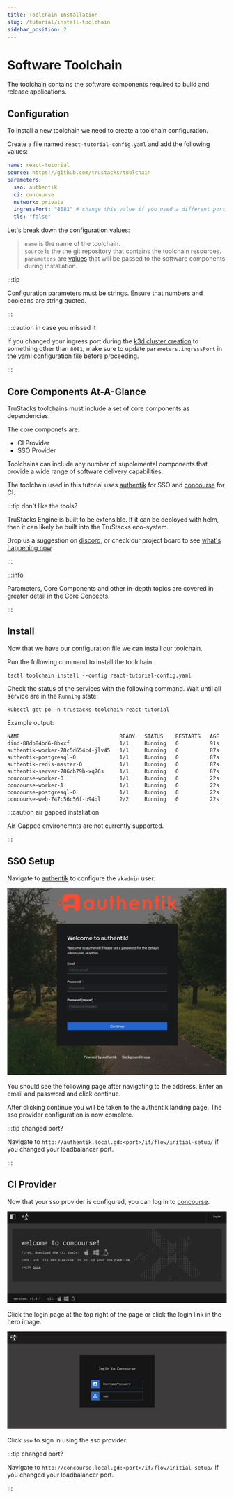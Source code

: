 ```yaml
---
title: Toolchain Installation
slug: /tutorial/install-toolchain
sidebar_position: 2
---
```


# Software Toolchain

The toolchain contains the software components required to build and release applications.

## Configuration

To install a new toolchain we need to create a toolchain configuration.

Create a file named `react-tutorial-config.yaml` and add the following values:

```yaml
name: react-tutorial
source: https://github.com/trustacks/toolchain
parameters:
  sso: authentik
  ci: concourse
  network: private
  ingressPort: "8081" # change this value if you used a different port for your k3d loadbalaner
  tls: "false"
```

Let's break down the configuration values:

> `name` is the name of the toolchain.  
> `source` is the the git repository that contains the toolchain resources.  
> `parameters` are [values](https://github.com/TruStacks/catalog/blob/main/pkg/catalog/catalog.yaml) that will be passed to the software components during installation.

:::tip

Configuration parameters must be strings. Ensure that numbers and booleans are string quoted.

:::

:::caution in case you missed it

If you changed your ingress port during the [k3d cluster creation](http://localhost:3000/installation#cluster-creation) to something other than `8081`, make sure to update `parameters.ingressPort` in the yaml configuration file before proceeding.

:::

## <a id="core-components-aag"></a> Core Components At-A-Glance

TruStacks toolchains must include a set of core components as dependencies.

The core componets are:

- CI Provider
- SSO Provider

Toolchains can include any number of supplemental components that provide a wide range of software delivery capabilities.

The toolchain used in this tutorial uses [authentik](https://goauthentik.io/) for SSO and [concourse](https://concourse-ci.org/) for CI.

:::tip don't like the tools?

TruStacks Engine is built to be extensible. If it can be deployed with helm, then it can likely be built into the TruStacks eco-system.

Drop us a suggestion on [discord](https://discord.gg/tgpWURqY), or check our project board to see [what's happening now](https://trello.com/b/IwJMgZiO/trustacks-oss).

:::

:::info

Parameters, Core Components and other in-depth topics are covered in greater detail in the Core Concepts.

:::


## Install

Now that we have our configuration file we can install our toolchain.

Run the following command to install the toolchain:

    tsctl toolchain install --config react-tutorial-config.yaml

Check the status of the services with the following command. Wait until all service are in the `Running` state:

    kubectl get po -n trustacks-toolchain-react-tutorial  

Example output:

    NAME                                READY   STATUS    RESTARTS   AGE
    dind-88db84bd6-8bxxf                1/1     Running   0          91s
    authentik-worker-78c5d654c4-jlv45   1/1     Running   0          87s
    authentik-postgresql-0              1/1     Running   0          87s
    authentik-redis-master-0            1/1     Running   0          87s
    authentik-server-786cb79b-xq76s     1/1     Running   0          87s
    concourse-worker-0                  1/1     Running   0          22s
    concourse-worker-1                  1/1     Running   0          22s
    concourse-postgresql-0              1/1     Running   0          22s
    concourse-web-747c56c56f-b94ql      2/2     Running   0          22s

:::caution air gapped installation

Air-Gapped environemnts are not currently supported.

:::

## SSO Setup

Navigate to [authentik](http://authentik.local.gd:8081/if/flow/initial-setup/) to configure the `akadmin` user.

<img src="/img/authentik-initial-setup.jpg" />

You should see the following page after navigating to the address. Enter an email and password and click continue.

After clicking continue you will be taken to the authentik landing page. The sso provider configuration is now complete.

:::tip changed port?

Navigate to `http://authentik.local.gd:<port>/if/flow/initial-setup/` if you changed your loadbalancer port.

:::

## CI Provider

Now that your sso provider is configured, you can log in to [concourse](http://concourse.local.gd:8081).

<img src="/img/concourse-login.jpg" />

Click the login page at the top right of the page or click the login link in the hero image.

<img src="/img/concourse-sso.jpg" />

Click `sso` to sign in using the sso provider.

:::tip changed port?

Navigate to `http://concourse.local.gd:<port>/if/flow/initial-setup/` if you changed your loadbalancer port.

:::
